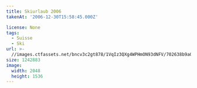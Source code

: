 ```yaml
---
title: Skiurlaub 2006
takenAt: '2006-12-30T15:58:45.000Z'

license: None
tags:
  - Suisse
  - Ski
url: >-
  //images.ctfassets.net/bncv3c2gt878/1VqIz3QXg4WPHmON93dNFV/702638b9a01c3d2edaea604ccd338f86/skiurlaub-2006_4560272576_o
size: 1242883
image:
  width: 2048
  height: 1536
---
```

